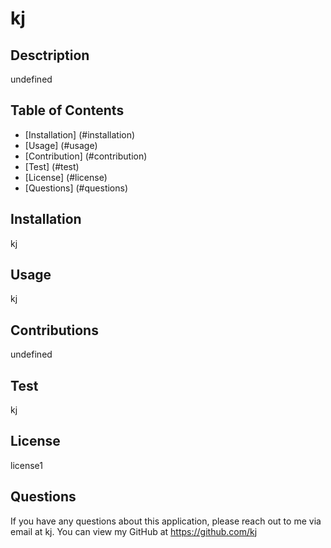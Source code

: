 # kj

  ## Desctription
  undefined

  ## Table of Contents
  * [Installation] (#installation)
  * [Usage] (#usage)
  * [Contribution] (#contribution)
  * [Test] (#test)
  * [License] (#license)
  * [Questions] (#questions)

  ## Installation
  kj

  ## Usage
  kj

  ## Contributions
  undefined

  ## Test
  kj

  ## License
  license1

  ## Questions

  If you have any questions about this application, please reach out to me via email at kj. You can view my GitHub at https://github.com/kj





